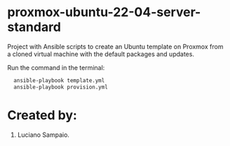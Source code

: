 # proxmox-ubuntu-22-04-server-standard
Project with Ansible scripts to create an Ubuntu template on Proxmox from a cloned virtual machine with the default packages and updates.

Run the command in the terminal:
```bash
  ansible-playbook template.yml
  ansible-playbook provision.yml
```

# Created by: 

1. Luciano Sampaio.
